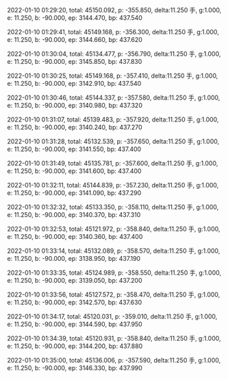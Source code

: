 2022-01-10 01:29:20, total: 45150.092, p: -355.850, delta:11.250 手, g:1.000, e: 11.250, b: -90.000, ep: 3144.470, bp: 437.540

2022-01-10 01:29:41, total: 45149.168, p: -356.300, delta:11.250 手, g:1.000, e: 11.250, b: -90.000, ep: 3144.660, bp: 437.620

2022-01-10 01:30:04, total: 45134.477, p: -356.790, delta:11.250 手, g:1.000, e: 11.250, b: -90.000, ep: 3145.850, bp: 437.830

2022-01-10 01:30:25, total: 45149.168, p: -357.410, delta:11.250 手, g:1.000, e: 11.250, b: -90.000, ep: 3142.910, bp: 437.540

2022-01-10 01:30:46, total: 45144.337, p: -357.580, delta:11.250 手, g:1.000, e: 11.250, b: -90.000, ep: 3140.980, bp: 437.320

2022-01-10 01:31:07, total: 45139.483, p: -357.920, delta:11.250 手, g:1.000, e: 11.250, b: -90.000, ep: 3140.240, bp: 437.270

2022-01-10 01:31:28, total: 45132.539, p: -357.650, delta:11.250 手, g:1.000, e: 11.250, b: -90.000, ep: 3141.550, bp: 437.400

2022-01-10 01:31:49, total: 45135.781, p: -357.600, delta:11.250 手, g:1.000, e: 11.250, b: -90.000, ep: 3141.600, bp: 437.400

2022-01-10 01:32:11, total: 45144.839, p: -357.230, delta:11.250 手, g:1.000, e: 11.250, b: -90.000, ep: 3141.090, bp: 437.290

2022-01-10 01:32:32, total: 45133.350, p: -358.110, delta:11.250 手, g:1.000, e: 11.250, b: -90.000, ep: 3140.370, bp: 437.310

2022-01-10 01:32:53, total: 45121.972, p: -358.840, delta:11.250 手, g:1.000, e: 11.250, b: -90.000, ep: 3140.360, bp: 437.400

2022-01-10 01:33:14, total: 45132.089, p: -358.570, delta:11.250 手, g:1.000, e: 11.250, b: -90.000, ep: 3138.950, bp: 437.190

2022-01-10 01:33:35, total: 45124.989, p: -358.550, delta:11.250 手, g:1.000, e: 11.250, b: -90.000, ep: 3139.050, bp: 437.200

2022-01-10 01:33:56, total: 45127.572, p: -358.470, delta:11.250 手, g:1.000, e: 11.250, b: -90.000, ep: 3142.570, bp: 437.630

2022-01-10 01:34:17, total: 45120.031, p: -359.010, delta:11.250 手, g:1.000, e: 11.250, b: -90.000, ep: 3144.590, bp: 437.950

2022-01-10 01:34:39, total: 45120.931, p: -358.840, delta:11.250 手, g:1.000, e: 11.250, b: -90.000, ep: 3144.200, bp: 437.880

2022-01-10 01:35:00, total: 45136.006, p: -357.590, delta:11.250 手, g:1.000, e: 11.250, b: -90.000, ep: 3146.330, bp: 437.990